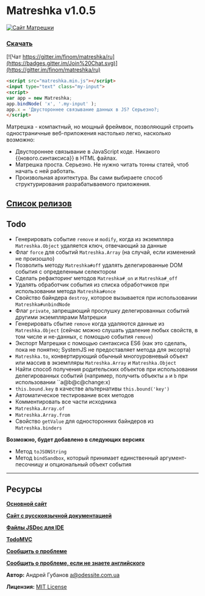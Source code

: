 # Matreshka v1.0.5

[![Сайт Матрешки](http://matreshka.io/img/mk5-logo_full-vert.svg)](http://ru.matreshka.io)

### [Скачать](https://github.com/finom/matreshka/releases)

[![Чат https://gitter.im/finom/matreshka/ru](https://badges.gitter.im/Join%20Chat.svg)](https://gitter.im/finom/matreshka/ru) 

```html
<script src="matreshka.min.js"></script>
<input type="text" class="my-input">
<script>
var app = new Matreshka;
app.bindNode( 'x', '.my-input' );
app.x = 'Двустороннее связывание данных в JS? Серьезно?;
</script>
``` 

Матрешка - компактный, но мощный фреймвок, позволяющий строить одностраничные веб-приложения настолько легко, насколько возможно:

* Двустороннее связывание в JavaScript коде. Никакого {{нового.синтаксиса}} в HTML файлах.
* Матрешка проста. Серьезно. Не нужно читать тонны статей, чтоб начать с ней работать.
* Произвольная архитектура. Вы сами выбираете способ структурирования разрабатываемого приложения.

## [Список релизов](http://ru.matreshka.io/#whats-new)

## Todo
* Генерировать событие ``remove`` и ``modify``, когда из экземпляра ``Matreshka.Object`` удаляется ключ, отвечающий за данные
* Флаг ``force`` для событий ``Matreshka.Array`` (на случай, если изменений не произошло)
* Позволить методу ``Matreshka#off`` удалять делегированные DOM события с определенным селектором
* Сделать рефакторинг методов ``Matreshka#_on`` и ``Matreshka#_off``
* Удалять обработчик события из списка обработчиков при использовании метода ``Matreshka#once``
* Свойство байндера ``destroy``, которое вызывается при использовании ``Matreshka#unbindNode``
* Флаг ``private``, запрещающий прослушку делегированных событий другими экземплярами Матрешки
* Генерировать сбытие ``remove`` когда удаляются данные из ``Matreshka.Object`` (сейчас можно слушать удаление любых свойств, в том числе и не-данных, с помощью события ``remove``)
* Экспорт Матрешки с помощью синтаксиса ES6 (как это сделать, пока не понятно; SystemJS не предоставляет метода для эксорта)
* ``Matreshka.to``, конвертирующий обычный многоуровневый объект или массив в экземпляры ``Matreshka.Array`` и ``Matreshka.Object``
* Найти способ получения родительских объектов при использовании делегированных событий (например, получить объекты ``a`` и ``b`` при использовании ``a@b@c@change:x)
* ``this.bound.key`` в качестве альтернативы ``this.bound('key')``
* Автоматическое тестирование всех методов
* Комментировать все части исходника
* ``Matreshka.Array.of``
* ``Matreshka.Array.from``
* Свойство ``getValue`` для односторонних байндеров из ``Matreshka.binders``

**Возможно, будет добавлено в следующих версиях**
* Метод ``toJSONString``
* Метод ``bindSandbox``, который принимает единственный аргумент-песочницу и опциональный объект события 

------------------------------------

## Ресурсы
[**Основной сайт**](http://matreshka.io)

[**Сайт с русскоязычной документацией**](http://ru.matreshka.io/)

[**Файлы JSDoc для IDE**](https://github.com/finom/matreshka_docs)

[**TodoMVC**](https://github.com/finom/matreshka_todomvc)

[**Сообщить о проблеме**](https://github.com/finom/matreshka/issues)

[**Сообщить о проблеме, если не знаете английского**](https://github.com/matreshkajs-ru/matreshkajs-ru.github.io)

**Автор:** Андрей Губанов <a@odessite.com.ua>

**Лицензия:** [MIT License](https://raw.github.com/finom/matreshka/master/LICENSE)



